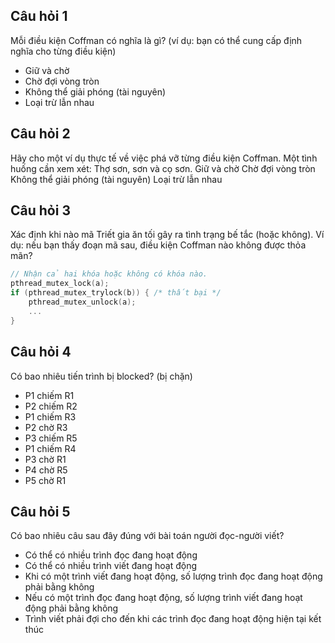 ## Câu hỏi 1
Mỗi điều kiện Coffman có nghĩa là gì? (ví dụ: bạn có thể cung cấp định nghĩa cho từng điều kiện)
* Giữ và chờ
* Chờ đợi vòng tròn
* Không thể giải phóng (tài nguyên)
* Loại trừ lẫn nhau

## Câu hỏi 2
Hãy cho một ví dụ thực tế về việc phá vỡ từng điều kiện Coffman. Một tình huống cần xem xét: Thợ sơn, sơn và cọ sơn.
Giữ và chờ
Chờ đợi vòng tròn
Không thể giải phóng (tài nguyên)
Loại trừ lẫn nhau

## Câu hỏi 3
Xác định khi nào mã Triết gia ăn tối gây ra tình trạng bế tắc (hoặc không). Ví dụ: nếu bạn thấy đoạn mã sau, điều kiện Coffman nào không được thỏa mãn?

```C
// Nhận cả hai khóa hoặc không có khóa nào.
pthread_mutex_lock(a);
if (pthread_mutex_trylock(b)) { /* thất bại */
    pthread_mutex_unlock(a);
    ...
}
```

## Câu hỏi 4
Có bao nhiêu tiến trình bị blocked? (bị chặn)

* P1 chiếm R1
* P2 chiếm R2
* P1 chiếm R3
* P2 chờ R3
* P3 chiếm R5
* P1 chiếm R4
* P3 chờ R1
* P4 chờ R5
* P5 chờ R1

## Câu hỏi 5 
Có bao nhiêu câu sau đây đúng với bài toán người đọc-người viết?

* Có thể có nhiều trình đọc đang hoạt động
* Có thể có nhiều trình viết đang hoạt động
* Khi có một trình viết đang hoạt động, số lượng trình đọc đang hoạt động phải bằng không
* Nếu có một trình đọc đang hoạt động, số lượng trình viết đang hoạt động phải bằng không
* Trình viết phải đợi cho đến khi các trình đọc đang hoạt động hiện tại kết thúc

